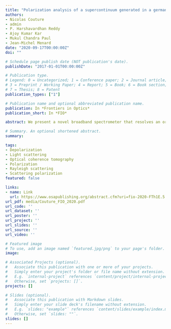 ```yaml
---
title: "Polarization analysis of a supercontinuum generated in a germania-doped photonic crystal fiber"
authors:
- Nicolas Couture
- admin
- P. Harshavardhan Reddy
- Ajoy Kumar Kar
- Mukul Chandra Paul
- Jean-Michel Menard
date: "2020-09-17T00:00:00Z"
doi: ""

# Schedule page publish date (NOT publication's date).
publishDate: "2017-01-01T00:00:00Z"

# Publication type.
# Legend: 0 = Uncategorized; 1 = Conference paper; 2 = Journal article;
# 3 = Preprint / Working Paper; 4 = Report; 5 = Book; 6 = Book section;
# 7 = Thesis; 8 = Patent
publication_types: ["1"]

# Publication name and optional abbreviated publication name.
publication: In *Frontiers in Optics*
publication_short: In *FIO*

abstract: We present a novel broadband spectrometer that resolves an orthogonal set of linear polarization states. Our system reveals the frequency-dependent nature of depolarization mechanisms occurring in highly-nonlinear fibers. 

# Summary. An optional shortened abstract.
summary:

tags:
- Depolarization
- Light scattering
- Optical coherence tomography
- Polarization
- Rayleigh scattering
- Scattering polarization 
featured: false 

links:
- name: Link
  url: https://www.osapublishing.org/abstract.cfm?uri=fio-2020-FTh1E.5 
url_pdf: media/Couture_FIO_2020.pdf 
url_code: ''
url_dataset: ''
url_poster: ''
url_project: ''
url_slides: ''
url_source: ''
url_video: ''

# Featured image
# To use, add an image named `featured.jpg/png` to your page's folder. 
image:

# Associated Projects (optional).
#   Associate this publication with one or more of your projects.
#   Simply enter your project's folder or file name without extension.
#   E.g. `internal-project` references `content/project/internal-project/index.md`.
#   Otherwise, set `projects: []`.
projects: []

# Slides (optional).
#   Associate this publication with Markdown slides.
#   Simply enter your slide deck's filename without extension.
#   E.g. `slides: "example"` references `content/slides/example/index.md`.
#   Otherwise, set `slides: ""`.
slides: []
---
```





